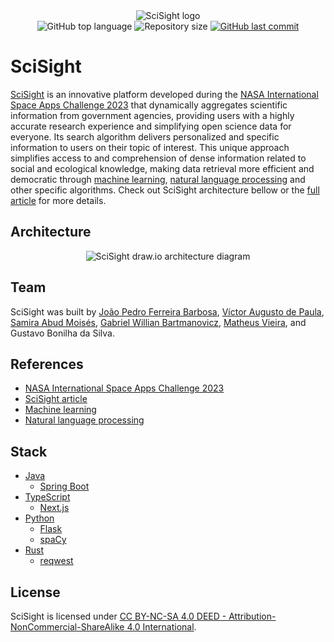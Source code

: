 <div align="center">
  <img alt="SciSight logo" src="https://github.com/ojpbarbosa/scisight/assets/79005271/fd27b2bc-8b1e-481c-a1f9-0a56739290fe">
</div>

<div align="center">
  <img src="https://img.shields.io/github/languages/top/ojpbarbosa/scisight.svg" alt="GitHub top language">
  <img src="https://img.shields.io/github/repo-size/ojpbarbosa/scisight.svg" alt="Repository size">
  <a href="https://github.com/ojpbarbosa/scisight/commits">
    <img src="https://img.shields.io/github/last-commit/ojpbarbosa/scisight.svg" alt="GitHub last commit">
  </a>
</div>

# SciSight
[SciSight](https://www.scisight.earth) is an innovative platform developed during the [NASA International Space Apps Challenge 2023](https://www.spaceappschallenge.org/) that dynamically aggregates scientific information from government agencies, providing users with a highly accurate research experience and simplifying open science data for everyone. Its search algorithm delivers personalized and specific information to users on their topic of interest. This unique approach simplifies access to and comprehension of dense information related to social and ecological knowledge, making data retrieval more efficient and democratic through [machine learning](https://wikipedia.org/wiki/Machine_learning), [natural language processing](https://wikipedia.org/wiki/Natural_language_processing) and other specific algorithms. Check out SciSight architecture bellow or the [full article](https://www.spaceappschallenge.org/2023/find-a-team/scisight/?tab=project) for more details.

## Architecture
<div align="center">
  <img alt="SciSight draw.io architecture diagram" src="https://github.com/ojpbarbosa/scisight/assets/79005271/a479194e-f257-4821-b372-e55735ac2808">
</div>

## Team
SciSight was built by [João Pedro Ferreira Barbosa](https://github.com/ojpbarbosa), [Víctor Augusto de Paula](https://github.com/vaup), [Samira Abud Moisés](https://www.linkedin.com/in/samira-abud-mois%C3%A9s/), [Gabriel Willian Bartmanovicz](https://github.com/obielwb), [Matheus Vieira](https://github.com/Matheus-Vieira2601), and Gustavo Bonilha da Silva.

## References
- [NASA International Space Apps Challenge 2023](https://www.spaceappschallenge.org/)
- [SciSight article](https://www.spaceappschallenge.org/2023/find-a-team/scisight/?tab=project)
- [Machine learning](https://wikipedia.org/wiki/Machine_learning)
- [Natural language processing](https://wikipedia.org/wiki/Natural_language_processing)

## Stack
- [Java](https://www.java.com/)
  - [Spring Boot](https://spring.io/)
- [TypeScript](https://www.typescriptlang.org/)
  - [Next.js](https://nextjs.org/)
- [Python](https://www.python.org/)
  - [Flask](https://flask.palletsprojects.com/)
  - [spaCy](https://spacy.io/)
- [Rust](https://www.rust-lang.org/)
  - [reqwest](https://github.com/seanmonstar/reqwest)

## License
SciSight is licensed under [CC BY-NC-SA 4.0 DEED - Attribution-NonCommercial-ShareAlike 4.0 International](https://creativecommons.org/licenses/by-nc-sa/4.0/).

